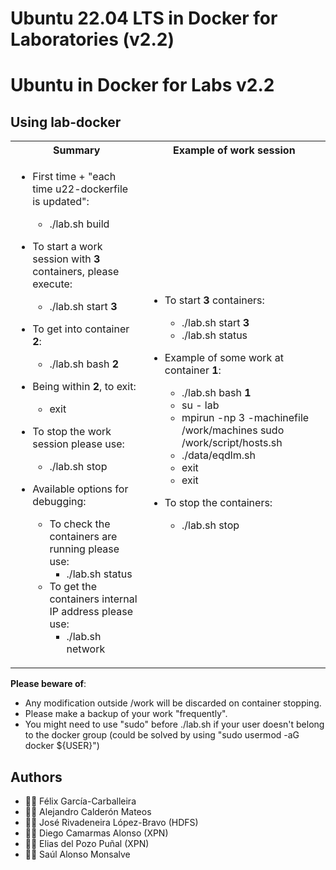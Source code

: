 # Ubuntu 22.04 LTS in Docker for Laboratories (v2.2)


# Ubuntu in Docker for Labs v2.2

## Using lab-docker

<html>
 <table>
  <tr>
  <th>Summary</th>
  <th>Example of work session</th>
  </tr>
  <tr>
  <td>
</html>

  * First time + "each time u22-dockerfile is updated":
    * ./lab.sh build

  * To start a work session with **3** containers, please execute:
    *  ./lab.sh start **3**

  * To get into container **2**:
    *  ./lab.sh bash **2**

  * Being within **2**, to exit:
    *  exit

  * To stop the work session please use:
    *  ./lab.sh stop

  * Available options for debugging:
    * To check the containers are running please use:
      * ./lab.sh status
    * To get the containers internal IP address please use:
      * ./lab.sh network

<html>
  </td>
  <td>
</html>

  * To start **3** containers:
    * ./lab.sh start **3**
    * ./lab.sh status

  * Example of some work at container **1**:
    * ./lab.sh bash **1**
    * su - lab
    * mpirun -np 3 -machinefile /work/machines sudo /work/script/hosts.sh
    * ./data/eqdlm.sh
    * exit
    * exit

  * To stop the containers:
    * ./lab.sh stop

<html>
  </td>
  </tr>
 </table>
</html>


**Please beware of**:
  * Any modification outside /work will be discarded on container stopping.
  * Please make a backup of your work "frequently".
  * You might need to use "sudo" before ./lab.sh if your user doesn't belong to the docker group (could be solved by using "sudo usermod -aG docker ${USER}")


## Authors
* :technologist: Félix García-Carballeira
* :technologist: Alejandro Calderón Mateos
* :technologist: José Rivadeneira López-Bravo (HDFS)
* :technologist: Diego Camarmas Alonso (XPN)
* :technologist: Elias del Pozo Puñal (XPN)
* :technologist: Saúl Alonso Monsalve

